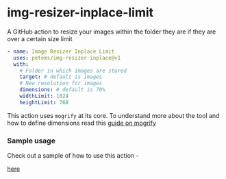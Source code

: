 # img-resizer-inplace-limit

A GitHub action to resize your images within the folder they are if they are over a certain size limit

```yml
- name: Image Resizer Inplace Limit
  uses: petems/img-resizer-inplace@v1
  with:
    # Folder in which images are stored
    target: # default is images
    # New resolution for images
    dimensions: # default is 70%
    widthLimit: 1024 
    heightLimit: 768
```

This action uses `mogrify` at its core. To understand more about the tool and how to define dimensions read this [guide on mogrify](https://imagemagick.org/script/mogrify.php)

### Sample usage

Check out a sample of how to use this action - 

[here](https://github.com/dsc-x/dsc-x.github.io/blob/dev/.github/workflows/main.yml)
